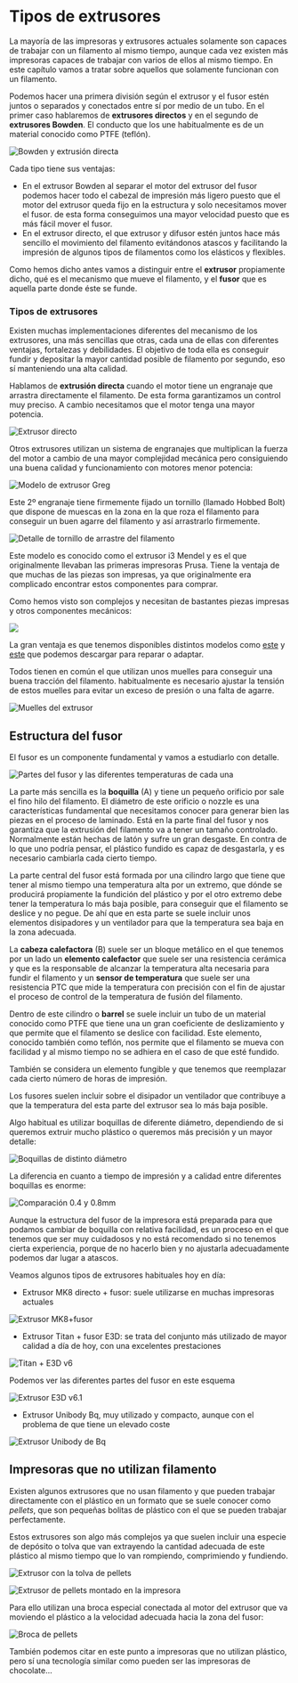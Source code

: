 #   Tipos de extrusores

La mayoría de las impresoras y extrusores actuales solamente son capaces de trabajar con un filamento al mismo tiempo, aunque cada vez existen más impresoras capaces de trabajar con varios de ellos al mismo tiempo. En este capítulo vamos a tratar sobre aquellos que solamente funcionan con un filamento.

Podemos hacer una primera división  según el extrusor y el fusor estén juntos o  separados y conectados entre sí  por medio de un tubo.  En el primer caso hablaremos de **extrusores directos** y  en el segundo de **extrusores Bowden**. El conducto  que los une habitualmente es de un material conocido como PTFE (teflón).

![Bowden y extrusión directa](./images/extrusor-bowden-vs-directo-1024x633.png)

Cada tipo tiene sus ventajas:

*  En el extrusor Bowden al separar el motor del extrusor del fusor  podemos hacer todo el cabezal de impresión más ligero puesto que el motor del extrusor queda fijo en la estructura y solo necesitamos mover el fusor.  de esta forma conseguimos  una mayor velocidad puesto que es más fácil mover el fusor.
*  En el extrusor directo, el que extrusor y difusor estén juntos hace más sencillo el movimiento del filamento evitándonos atascos y facilitando la impresión de  algunos tipos de filamentos como los elásticos y flexibles.

Como hemos dicho antes vamos a distinguir entre el **extrusor** propiamente dicho, qué es el mecanismo que mueve el filamento, y el **fusor** que es aquella parte donde éste se funde. 


### Tipos de extrusores

Existen muchas implementaciones diferentes del mecanismo de los extrusores, una más sencillas que otras, cada una de ellas con diferentes ventajas, fortalezas y debilidades. El objetivo de toda ella es conseguir fundir y depositar la mayor cantidad posible de filamento por segundo,  eso sí manteniendo una alta calidad. 


Hablamos de **extrusión directa** cuando el motor tiene un engranaje que arrastra directamente el filamento. De esta forma garantizamos un control muy preciso. A cambio necesitamos que el motor tenga una mayor potencia.

![Extrusor directo](./images/extrusor-1024x791.jpg)


Otros extrusores utilizan un sistema de engranajes que multiplican la fuerza del motor a cambio de una mayor complejidad mecánica pero consiguiendo una buena calidad y funcionamiento con motores menor potencia:

![Modelo de extrusor Greg](./images/greg_extruder.jpg)

Este 2º engranaje tiene firmemente fijado un tornillo (llamado Hobbed Bolt) que dispone de muescas en la zona en la que roza el filamento para conseguir un buen agarre del filamento y así arrastrarlo firmemente.

![Detalle de tornillo de arrastre del filamento](./images/Greg2.jpg)

Este modelo es conocido como el extrusor i3 Mendel y es el que originalmente llevaban las  primeras impresoras Prusa.  Tiene la ventaja de que muchas de las piezas son impresas, ya que originalmente era complicado encontrar estos componentes para comprar.

Como hemos visto son complejos y necesitan de bastantes piezas impresas y otros componentes mecánicos:

![](./images/Reprap-prusa-I3-Mendel-3D-impresora-de-Wade-de-Greg-engranaje-directo-set-kit-extrusora.jpg_Q90.jpg_piezas.jpg)

La gran ventaja es que tenemos disponibles distintos modelos como [este](https://www.thingiverse.com/thing:961630) y [este](https://www.thingiverse.com/thing:362217) que podemos descargar  para reparar o adaptar.

Todos tienen en común el que utilizan unos muelles para  conseguir una buena tracción del filamento.  habitualmente es necesario ajustar la tensión de estos muelles para evitar un exceso de presión o una falta de  agarre.

![Muelles del extrusor](./images/muellesExtrusor.jpeg)


## Estructura del fusor

El fusor es un componente fundamental y vamos a estudiarlo con detalle.    

![Partes del fusor y las diferentes temperaturas de cada una](./images/imagen_hotend.jpg)

La parte más sencilla es la **boquilla**  (A) y tiene un pequeño orificio por sale el fino hilo del filamento. El diámetro de este orificio o nozzle  es una características fundamental que necesitamos conocer para generar bien las piezas en el proceso de laminado. Está en la parte final del fusor y nos garantiza que la extrusión del filamento va a tener un tamaño controlado. Normalmente están hechas de latón y sufre un gran desgaste. En contra de lo que uno podría pensar, el plástico fundido es capaz de desgastarla, y es necesario cambiarla cada cierto tiempo.

La parte central del fusor está formada por una cilindro largo que tiene que tener al mismo tiempo una temperatura alta por un extremo, que dónde se producirá propiamente la fundición del plástico y por el otro extremo debe tener la temperatura lo más baja posible, para conseguir que el filamento se deslice y no pegue. De ahí que en esta parte se suele incluir unos elementos disipadores y un ventilador para que la temperatura sea baja en la zona adecuada.

La **cabeza calefactora** (B) suele ser un bloque metálico en el que tenemos por un lado un **elemento calefactor** que suele ser una resistencia cerámica y que es la responsable de alcanzar la temperatura alta necesaria para fundir el filamento y un **sensor de temperatura** que suele ser una resistencia PTC que mide la temperatura con precisión con el fin de ajustar el proceso de control de la temperatura de fusión del filamento.

Dentro de este cilindro o **barrel** se suele incluir un tubo de un material conocido como PTFE que tiene una un gran coeficiente de deslizamiento y que permite que el filamento se deslice con facilidad. Este elemento, conocido también como teflón, nos permite que el filamento se mueva con facilidad y al mismo tiempo no se adhiera en el caso de que esté fundido.

También se considera un elemento fungible y que tenemos que  reemplazar cada cierto número de horas de impresión.

Los fusores suelen incluir sobre el disipador un ventilador que contribuye a que la temperatura del esta parte del extrusor sea lo más baja posible.

Algo habitual es utilizar boquillas de diferente diámetro, dependiendo de si queremos extruir mucho plástico o queremos más precisión y un mayor detalle:

![Boquillas de distinto diámetro](./images/boquillas.jpg)

La diferencia en cuanto a tiempo de impresión y a calidad entre diferentes boquillas es enorme:

![Comparación 0.4 y 0.8mm](./images/XYZ-Cube-0.4mm-and-0.8mm-Nozzle-and-Their-Settings-Results.jpg)

Aunque la estructura del fusor de la impresora está preparada para que podamos cambiar de boquilla con relativa facilidad, es un proceso en el que tenemos que ser muy cuidadosos y no está recomendado si no tenemos cierta experiencia, porque de no hacerlo bien y no ajustarla adecuadamente  podemos dar lugar a atascos.

Veamos algunos tipos de extrusores habituales hoy en día:

* Extrusor MK8 directo + fusor: suele utilizarse en muchas impresoras actuales

![Extrusor MK8+fusor](./images/extrusor-mk8-de-impresora-3d-04mm-175mm-con-motor-extrusor-y-hotend.jpg)

* Extrusor Titan + fusor E3D: se trata del conjunto más utilizado de mayor calidad a día de hoy, con una excelentes prestaciones

![Titan + E3D v6](./images/titan+ev6.jpg)

Podemos ver las diferentes partes del fusor en este esquema

![Extrusor E3D v6.1](./images/v-6-175-500-x-500.png)


* Extrusor Unibody Bq, muy utilizado y compacto, aunque con el problema de que tiene un elevado coste

![Extrusor Unibody de Bq](./images/extrusorBQ.png)


## Impresoras que no utilizan filamento

Existen algunos extrusores que no usan filamento y que pueden trabajar directamente con el plástico en un formato que se suele conocer como *pellets*, que son pequeñas bolitas de plástico con el que se pueden trabajar perfectamente. 

Estos extrusores son algo más complejos ya que suelen incluir una especie de depósito o tolva que van extrayendo la cantidad adecuada de este plástico al mismo tiempo que lo van rompiendo, comprimiendo y fundiendo.

![Extrusor con la tolva de pellets](./images/extrusorPelets.jpg)

![Extrusor de pellets montado en la impresora](./images/universal_pellet_extruder_3d_druck_3d_printing1.jpg)


Para ello utilizan una broca especial conectada al motor del extrusor que va moviendo el plástico a la velocidad adecuada hacia la zona del fusor:

![Broca de pellets](./images/broca.jpg)

También podemos citar en este punto a impresoras que no utilizan plástico, pero sí una tecnología similar como pueden ser las impresoras de chocolate...
